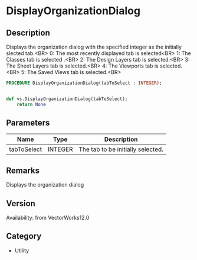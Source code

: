 # DisplayOrganizationDialog

## Description
Displays the organization dialog with the specified integer as the initially slected tab.&lt;BR&gt;
0: The most recently displayed tab is selected&lt;BR&gt;
1: The Classes tab is selected .&lt;BR&gt;
2: The Design Layers tab is selected.&lt;BR&gt;
3: The Sheet Layers tab is selected.&lt;BR&gt;
4: The Viewports tab is selected.&lt;BR&gt;
5: The Saved Views tab is selected.&lt;BR&gt;


```pascal
PROCEDURE DisplayOrganizationDialog(tabToSelect : INTEGER);
```

```python

def vs.DisplayOrganizationDialog(tabToSelect):
    return None
```

## Parameters
|Name|Type|Description|
|---|---|---|
|tabToSelect|INTEGER|The tab to be initially selected.|

## Remarks
Displays the organization dialog

## Version
Availability: from VectorWorks12.0
## Category
* Utility

